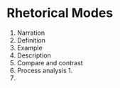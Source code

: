 # Rhetorical Modes
1. Narration
2. Definition
3. Example
4. Description
5. Compare and contrast
6. Process analysis
	1. 
7. 